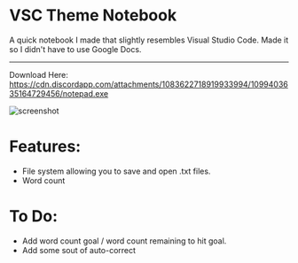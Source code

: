 # VSC Theme Notebook
A quick notebook I made that slightly resembles Visual Studio Code. Made it so I didn't have to use Google Docs.
***
Download Here: https://cdn.discordapp.com/attachments/1083622718919933994/1099403635164729456/notepad.exe

![screenshot](https://media.discordapp.net/attachments/1083622718919933994/1099405096414085281/image.png?width=725&height=553)

# Features:
- File system allowing you to save and open .txt files.
- Word count

# To Do:
- Add word count goal / word count remaining to hit goal.
- Add some sout of auto-correct
